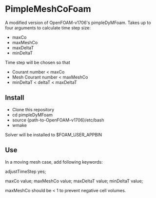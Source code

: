# PimpleMeshCoFoam

A modified version of OpenFOAM-v1706's pimpleDyMFoam. 
Takes up to four arguments to calculate time step size:

- maxCo
- maxMeshCo
- maxDeltaT
- minDeltaT

Time step will be chosen so that 

- Courant number < maxCo
- Mesh Courant number < maxMeshCo
- minDeltaT < deltaT < maxDeltaT

## Install
- Clone this repository
- cd pimpleDyMFoam
- source {path-to-OpenFOAM-v1706}/etc/bash
- wmake

Solver will be installed to $FOAM_USER_APPBIN

## Use
In a moving mesh case, add following keywords:

adjustTimeStep          yes;

maxCo                   value;
maxMeshCo               value;
maxDeltaT               value;
minDeltaT               value;


maxMeshCo should be < 1 to prevent negative cell volumes.
